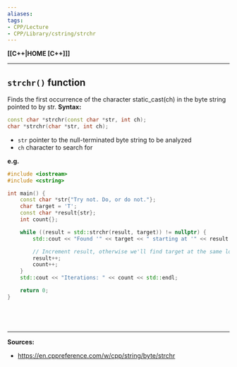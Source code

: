 ```yaml
---
aliases:
tags:
- CPP/Lecture
- CPP/Library/cstring/strchr
---
```

**[[C++|HOME [C++]]]**

---
## `strchr()` function
Finds the first occurrence of the character static_cast<char>(ch) in the byte string pointed to by str.
**Syntax:**
```cpp
const char *strchr(const char *str, int ch);
char *strchr(char *str, int ch);
```
- `str` pointer to the null-terminated byte string to be analyzed
- `ch` character to search for

**e.g.**
```cpp
#include <iostream>
#include <cstring>

int main() {
    const char *str{"Try not. Do, or do not."};
    char target = 'T';
    const char *result{str};
    int count{};

    while ((result = std::strchr(result, target)) != nullptr) {
        std::cout << "Found '" << target << " starting at '" << result << "'\n";

        // Increment result, otherwise we'll find target at the same location
        result++;
        count++;
    }
    std::cout << "Iterations: " << count << std::endl;

    return 0;
}
```

<br>

# 
---
**Sources:**
- https://en.cppreference.com/w/cpp/string/byte/strchr